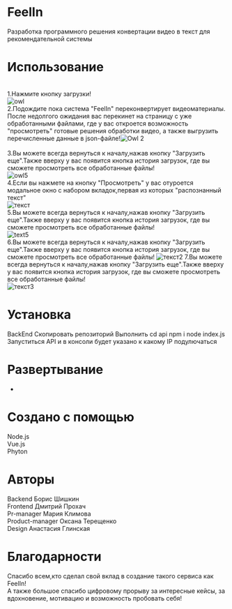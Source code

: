 # FeelIn
Разработка программного решения конвертации видео в текст для рекомендательной системы
# Использование
<br>1.Нажмите кнопку загрузки!
<br>![owl](https://user-images.githubusercontent.com/75037261/144620462-1537580d-49c3-460e-98cc-fb17cf739c52.PNG)<br>
2.Подождите пока система "FeelIn" переконвертирует видеоматериалы. После недолгого ожидания вас перекинет на страницу с уже обработанными файлами, где у вас откроется возможность "просмотреть" готовые решения обработки видео, а также выгрузить перечисленные данные в json-файле!![Owl 2](https://user-images.githubusercontent.com/75037261/144598322-f499e7f2-cf47-4c91-94e1-bcdcbd87d4a0.PNG)
<br><br>
3.Вы можете всегда вернуться к началу,нажав кнопку "Загрузить еще".Также вверху у вас появится кнопка история загрузок, где вы сможете просмотреть все обработанные файлы!
<br>![owl5](https://user-images.githubusercontent.com/75037261/144600858-4c4f07ef-a9a6-4c84-bdc8-78a2f70110e9.PNG)<br>
4.Если вы нажмете на кнопку "Просмотреть" у вас отуроется модальное окно с набором вкладок,первая из которых "распознанный текст"
<br>![текст](https://user-images.githubusercontent.com/75037261/144616612-aa1bb7eb-2812-4edf-8e1a-d9816a34a19c.PNG)<br>
5.Вы можете всегда вернуться к началу,нажав кнопку "Загрузить еще".Также вверху у вас появится кнопка история загрузок, где вы сможете просмотреть все обработанные файлы!
<br>![text5](https://user-images.githubusercontent.com/75037261/144617407-16260346-8ec2-48e0-92ab-ea92353490e2.PNG)<br>
6.Вы можете всегда вернуться к началу,нажав кнопку "Загрузить еще".Также вверху у вас появится кнопка история загрузок, где вы сможете просмотреть все обработанные файлы!
![текст2](https://user-images.githubusercontent.com/75037261/144621660-1ba7a78b-8313-4618-a657-e5587c294073.PNG)
7.Вы можете всегда вернуться к началу,нажав кнопку "Загрузить еще".Также вверху у вас появится кнопка история загрузок, где вы сможете просмотреть все обработанные файлы!
<br>![текст3](https://user-images.githubusercontent.com/75037261/144616276-7fd95dcf-417d-463f-89a4-db0d675a7e3c.PNG)<br>

# Установка
BackEnd
Скопировать репозиторий
Выполнить
    cd api
    npm i
    node index.js
Запуститься API и в консоли будет указано к какому IP подулючаться

# Развертывание
-
# Создано с помощью
Node.js <br>
Vue.js <br>
Phyton <br>
# Авторы
Backend Борис Шишкин<br>
Frontend Дмитрий Прохач<br>
Pr-manager Мария Климова<br>
Product-manager Оксана Терещенко<br>
Design Анастасия Глинская
# Благодарности
Спасибо всем,кто сделал свой вклад в создание такого сервиса как FeelIn!<br>
А также большое спасибо цифровому прорыву за интересные кейсы, за вдохновение, мотивацию и возможность пробовать себя!
